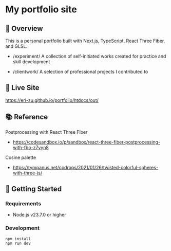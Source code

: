 # My portfolio site

## 📝 Overview

This is a personal portfolio built with Next.js, TypeScript, React Three Fiber, and GLSL.

- /experiment/
  A collection of self-initiated works created for practice and skill development

- /clientwork/
  A selection of professional projects I contributed to

## 🔗 Live Site

https://eri-zu.github.io/portfolio/htdocs/out/

## 📚 Reference

Postprocessing with React Three Fiber

- https://codesandbox.io/p/sandbox/react-three-fiber-postprocessing-with-fbo-z7vyn8

Cosine palette

- https://tympanus.net/codrops/2021/01/26/twisted-colorful-spheres-with-three-js/

## 🚀 Getting Started

### Requirements

- Node.js v23.7.0 or higher

### Development

```bash
npm install
npm run dev
```
